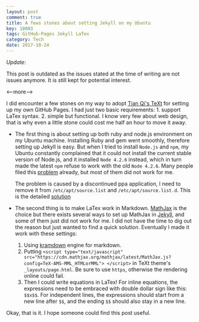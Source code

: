```yaml
---
layout: post
comment: true
title: A fews stones about setting Jekyll on my Ubuntu
key: 10003
tags: GitHub-Pages Jekyll LaTex
category: Tech
date: 2017-10-24
---
```

*Update*: 

This post is outdated as the issues stated at the time of writing are not issues anymore. It is still kept for potential interest. 

<--more-->

I did encounter a few stones on my way to adopt [Tian Qi's TeXt](https://tianqi.name/blog/)
for setting up my own GitHub Pages. I had just two basic requirements: 1. support LaTex syntax. 2. simple but functional. I know very few about web design, that is why even a little stone
could cost me half an hour to move it away.

- The first thing is about setting up both ruby and node.js environment on my Ubuntu machine.
Installing Ruby and gem went smoothly, therefore setting up Jekyll is easy. But when I tried
to install ``Node.js`` and ``npm``, my Ubuntu constantly complained that it could not install the current
 stable version of Node.js, and it installed ``Node 4.2.6`` instead, which in turn made the latest ``npm``
  refuse to work with the old ``Node 4.2.6``. Many people filed this
   [problem](https://askubuntu.com/questions/786272/why-does-installing-node-6-x-on-ubuntu-16-04-actually-install-node-4-2-6)
    already, but most of them did not work for me.

  The problem is caused by a discontinued ppa application, I need to remove it from ``/etc/apt/source.list`` and
  ``/etc/apt/source.list.d``. This is the detailed [solution](https://askubuntu.com/questions/65911/how-can-i-fix-a-404-error-when-using-a-ppa-or-updating-my-package-lists)

- The second thing is to make LaTex work in Markdown. [MathJax](http://docs.mathjax.org/en/latest/tex.html) is
the choice but there exists several ways to set up MathJax in [Jekyll](https://jekyllrb.com/docs/extras/), and
some of them just did not work for me. I did not have the time to dig out the reason but just wanted to find a
quick solution. Eventually I made it work with these settings:

  1. Using [kramdown](https://kramdown.gettalong.org/syntax.html#math-blocks) engine for markdown.
  2. Putting
  ``<script type="text/javascript" src="https://cdn.mathjax.org/mathjax/latest/MathJax.js?config=TeX-AMS-MML_HTMLorMML">
  </script>``
  in TeXt theme's ``_layouts/page.html``. Be sure to use ``https``, otherwise the rendering online could fail.
  3. Then I could write equations in LaTex! For inline equations, the expressions need to be embraced with double dollar sign like this: ``$$x$$``.
  For independent lines, the expressions should start from a new line after ``$$``, and the ending ``$$`` should also stay in a new line.

Okay, that is it. I hope someone could find this post useful.
